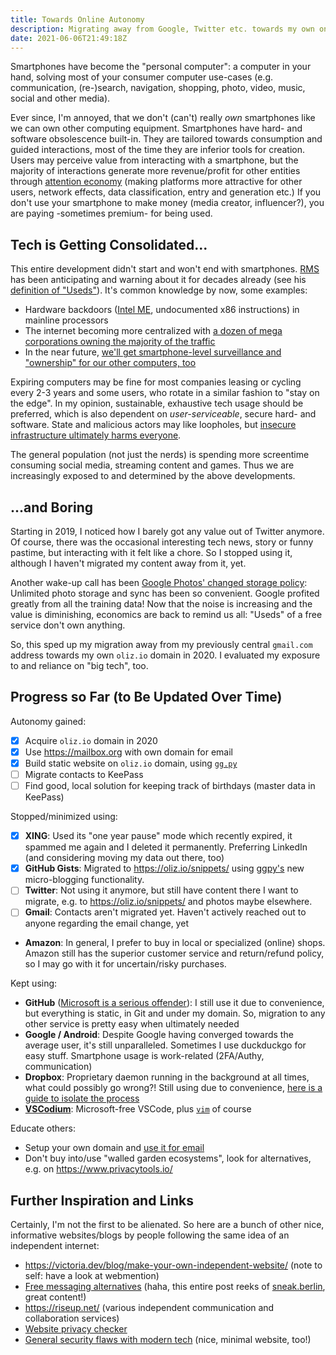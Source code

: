 ```yaml
---
title: Towards Online Autonomy
description: Migrating away from Google, Twitter etc. towards my own online presence.
date: 2021-06-06T21:49:18Z
---
```


Smartphones have become the "personal computer":
a computer in your hand, solving most of your consumer computer use-cases (e.g. communication, (re-)search, navigation, shopping, photo, video, music, social and other media).

Ever since, I'm annoyed, that we don't (can't) really *own* smartphones like we can own other computing equipment.
Smartphones have hard- and software obsolescence built-in.
They are tailored towards consumption and guided interactions, most of the time they are inferior tools for creation.
Users may perceive value from interacting with a smartphone, but the majority of interactions generate more revenue/profit for other entities through [attention economy](https://oliz.io/blog/2020/dev-talk-binge-random-wisdom/#attention-economy)
(making platforms more attractive for other users, network effects, data classification, entry and generation etc.)
If you don't use your smartphone to make money (media creator, influencer?), you are paying -sometimes premium- for being used.

## Tech is Getting Consolidated...

This entire development didn't start and won't end with smartphones.
[RMS](https://stallman.org/) has been anticipating and warning about it for decades already (see his [definition of "Useds"](https://stallman.org/glossary.html#used)). It's common knowledge by now, some examples:

* Hardware backdoors ([Intel ME](https://en.wikipedia.org/wiki/Intel_Management_Engine), undocumented x86 instructions) in mainline processors
* The internet becoming more centralized with [a dozen of mega corporations owning the majority of the traffic](https://www.visualcapitalist.com/wp-content/uploads/2019/08/top-100-websites-ranking.html)
* In the near future, [we'll get smartphone-level surveillance and "ownership" for our other computers, too](https://sneak.berlin/20201112/your-computer-isnt-yours/)

Expiring computers may be fine for most companies leasing or cycling every 2-3 years and some users, who rotate in a similar fashion to "stay on the edge".
In my opinion, sustainable, exhaustive tech usage should be preferred, which is also dependent on *user-serviceable*, secure hard- and software.
State and malicious actors may like loopholes, but [insecure infrastructure ultimately harms everyone](https://www.wired.com/story/power-grid-cyberattack-facebook-phone-numbers-security-news/).

The general population (not just the nerds) is spending more screentime consuming social media, streaming content and games. Thus we are increasingly exposed to and determined by the above developments.

## ...and Boring

Starting in 2019, I noticed how I barely got any value out of Twitter anymore. Of course, there was the occasional interesting tech news, story or funny pastime, but interacting with it felt like a chore. So I stopped using it, although I haven't migrated my content away from it, yet.

Another wake-up call has been [Google Photos' changed storage policy](https://blog.google/products/photos/storage-changes/): Unlimited photo storage and sync has been so convenient. Google profited greatly from all the training data! Now that the noise is increasing and the value is diminishing, economics are back to remind us all: "Useds" of a free service don't own anything.

So, this sped up my migration away from my previously central `gmail.com` address towards my own `oliz.io` domain in 2020. I evaluated my exposure to and reliance on "big tech", too.

## Progress so Far (to Be Updated Over Time)

Autonomy gained:

* [x] Acquire `oliz.io` domain in 2020
* [x] Use https://mailbox.org with own domain for email
* [x] Build static website on `oliz.io` domain, using [`gg.py`](https://oliz.io/ggpy/)
* [ ] Migrate contacts to KeePass
* [ ] Find good, local solution for keeping track of birthdays (master data in KeePass)

Stopped/minimized using:

* [x] **XING**: Used its "one year pause" mode which recently expired, it spammed me again and I deleted it permanently.
                Preferring LinkedIn (and considering moving my data out there, too)
* [x] **GitHub Gists**: Migrated to https://oliz.io/snippets/ using [ggpy's](https://oliz.io/ggpy/) new micro-blogging functionality.
* [ ] **Twitter**: Not using it anymore, but still have content there I want to migrate, e.g. to https://oliz.io/snippets/ and photos maybe elsewhere.
* [ ] **Gmail**: Contacts aren't migrated yet. Haven't actively reached out to anyone regarding the email change, yet
* **Amazon**: In general, I prefer to buy in local or specialized (online) shops. Amazon still has the superior customer service and return/refund policy, so I may go with it for uncertain/risky purchases.

Kept using:

* **GitHub** ([Microsoft is a serious offender](https://sneak.berlin/20200307/the-case-against-microsoft-and-github/)): I still use it due to convenience, but everything is static, in Git and under my domain. So, migration to any other service is pretty easy when ultimately needed
* **Google / Android**: Despite Google having converged towards the average user, it's still unparalleled. Sometimes I use duckduckgo for easy stuff. Smartphone usage is work-related (2FA/Authy, communication)
* **Dropbox**: Proprietary daemon running in the background at all times, what could possibly go wrong?! Still using due to convenience, [here is a guide to isolate the process](https://www.grepular.com/Protecting_Your_GNU_Linux_System_from_Dropbox)
* [**VSCodium**](https://vscodium.com/): Microsoft-free VSCode, plus [`vim`](https://github.com/ooz/olli/blob/master/.vimrc) of course

Educate others:

* Setup your own domain and [use it for email](https://sneak.berlin/20201029/stop-emailing-like-a-rube/)
* Don't buy into/use "walled garden ecosystems", look for alternatives, e.g. on https://www.privacytools.io/

## Further Inspiration and Links

Certainly, I'm not the first to be alienated. So here are a bunch of other nice, informative websites/blogs by people following the same idea of an independent internet:

* https://victoria.dev/blog/make-your-own-independent-website/ (note to self: have a look at webmention)
* [Free messaging alternatives](https://sneak.berlin/20200220/discord-is-not-an-acceptable-choice-for-free-software-projects/) (haha, this entire post reeks of [sneak.berlin](https://sneak.berlin), great content!)
* https://riseup.net/ (various independent communication and collaboration services)
* [Website privacy checker](https://webbkoll.dataskydd.net/en)
* [General security flaws with modern tech](https://madaidans-insecurities.github.io/) (nice, minimal website, too!)

